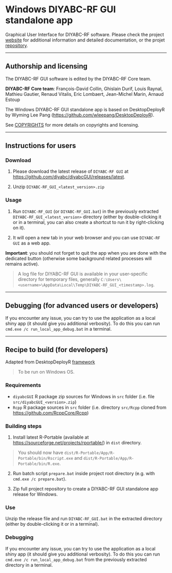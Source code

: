# Windows DIYABC-RF GUI standalone app

Graphical User Interface for DIYABC-RF software. Please check the project [website](https://diyabc.github.io/) for additional information and detailed documentation, or the projet [repository](https://github.com/diyabc/diyabcGUI).

---

## Authorship and licensing

The DIYABC-RF GUI software is edited by the DIYABC-RF Core team.

**DIYABC-RF Core team**: François-David Collin, Ghislain Durif, Louis Raynal, 
Mathieu Gautier, Renaud Vitalis, Eric Lombaert, Jean-Michel Marin, Arnaud Estoup

The Windows DIYABC-RF GUI standalone app is based on DesktopDeployR by Wyming Lee Pang (https://github.com/wleepang/DesktopDeployR).

See [COPYRIGHTS](./COPYRIGHTS) for more details on copyrights and licensing.

---

## Instructions for users

### Download

1. Please download the latest release of `DIYABC-RF GUI` at <https://github.com/diyabc/diyabcGUI/releases/latest>.

2. Unzip `DIYABC-RF_GUI_<latest_version>.zip`

### Usage

1. Run `DIYABC-RF_GUI` (or `DIYABC-RF_GUI.bat`) in the previously extracted `DIYABC-RF_GUI_<latest_version>` directory (either by double-clicking it or in a terminal, you can also create a shortcut to run it by right-clicking on it).

2. It will open a new tab in your web browser and you can use `DIYABC-RF GUI` as a web app.

**Important**: you should not forget to quit the app when you are done with the dedicated button (otherwise some background related processes will remains active).

> A log file for DIYABC-RF GUI is available in your user-specific directory for temporary files, generally `C:\Users\<username>\AppData\Local\Temp\DIYABC-RF_GUI_<timestamp>.log`.

---

## Debugging (for advanced users or developers)

If you encounter any issue, you can try to use the application as a local shiny app (it should give you additional verbosity). To do this you can run `cmd.exe /c run_local_app_debug.bat` in a terminal.

---

## Recipe to build (for developers)

Adapted from DesktopDeployR [framework](./DesktopDeployR.md)

> To be run on Windows OS.

### Requirements

- `diyabcGUI` R package zip sources for Windows in `src` folder (i.e. file `src/diyabcGUI_<version>.zip`)
- `Rcpp` R package sources in `src` folder (i.e. directory `src/Rcpp` cloned from https://github.com/RcppCore/Rcpp)

### Building steps

1. Install latest R-Portable (available at https://sourceforge.net/projects/rportable/) in `dist` directory.

> You should now have `dist/R-Portable/App/R-Portable/bin/Rscript.exe` and `dist/R-Portable/App/R-Portable/bin/R.exe`.

2. Run batch script `prepare.bat` inside project root directory (e.g. with `cmd.exe /c prepare.bat`).

3. Zip full project repository to create a DIYABC-RF GUI standalone app release for Windows.

### Use

Unzip the release file and run `DIYABC-RF_GUI.bat` in the extracted directory (either by double-clicking it or in a terminal).

### Debugging

If you encounter any issue, you can try to use the application as a local shiny app (it should give you additional verbosity). To do this you can run `cmd.exe /c run_local_app_debug.bat` from the previously extracted directory in a terminal.

